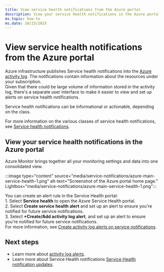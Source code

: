 ```yaml
---
title: View service health notifications from the Azure portal
description: View your service health notifications in the Azure portal. The Azure infrastructure publishes Service health notifications into the Azure activity log.
ms.topic: how-to
ms.date: 10/23/2025
---
```


# View service health notifications from the Azure portal

Azure infrastructure publishes Service health notifications into the [Azure activity log](../azure-monitor/essentials/platform-logs-overview.md). The notifications contain information about the resources under your subscription.<br> 
Given that there could be large volume of information stored in the activity log, there's a separate user interface to make it easier to view and set up alerts on service health notifications.

Service health notifications can be informational or actionable, depending on the class.

For more information on the various classes of service health notifications, see [Service health notifications](service-health-notifications-properties.md).

## View your service health notifications in the Azure portal

Azure Monitor brings together all your monitoring settings and data into one consolidated view.

:::image type="content" source="media/service-notifications/azure-main-service-health-1.png" alt-text="Screenshot of the Azure portal home page."  Lightbox="media/service-notifications/azure-main-service-health-1.png":::

You can create an alert rule in the Service Health portal:<br>
    1. Select **Service health** to open the Azure Service Health portal.<br>
    2. Select **Create service health alert**  and set up an alert to ensure you're notified for future service notifications.<br>
    3. Select **+Create/Add activity log alert**, and set up an alert to ensure you're notified for future service notifications.<br> 
For more information, see [Create activity log alerts on service notifications](./alerts-activity-log-service-notifications-portal.md).


## Next steps

* Learn more about [activity log alerts](/azure/azure-monitor/alerts/alerts-types).
* Learn more about Service Health notifications [Service Health notification updates](service-health-notifications-properties.md).
